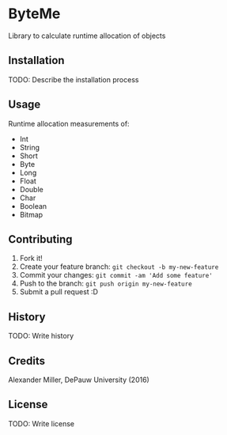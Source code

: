 # ByteMe
Library to calculate runtime allocation of objects

## Installation

TODO: Describe the installation process

## Usage

Runtime allocation measurements of:

* Int
* String
* Short
* Byte
* Long
* Float
* Double
* Char
* Boolean
* Bitmap

## Contributing

1. Fork it!
2. Create your feature branch: `git checkout -b my-new-feature`
3. Commit your changes: `git commit -am 'Add some feature'`
4. Push to the branch: `git push origin my-new-feature`
5. Submit a pull request :D

## History

TODO: Write history

## Credits

Alexander Miller, DePauw University (2016)

## License

TODO: Write license
